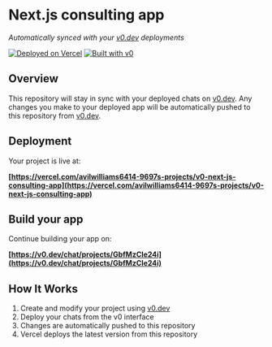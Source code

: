 # Next.js consulting app

*Automatically synced with your [v0.dev](https://v0.dev) deployments*

[![Deployed on Vercel](https://img.shields.io/badge/Deployed%20on-Vercel-black?style=for-the-badge&logo=vercel)](https://vercel.com/avilwilliams6414-9697s-projects/v0-next-js-consulting-app)
[![Built with v0](https://img.shields.io/badge/Built%20with-v0.dev-black?style=for-the-badge)](https://v0.dev/chat/projects/GbfMzCle24i)

## Overview

This repository will stay in sync with your deployed chats on [v0.dev](https://v0.dev).
Any changes you make to your deployed app will be automatically pushed to this repository from [v0.dev](https://v0.dev).

## Deployment

Your project is live at:

**[https://vercel.com/avilwilliams6414-9697s-projects/v0-next-js-consulting-app](https://vercel.com/avilwilliams6414-9697s-projects/v0-next-js-consulting-app)**

## Build your app

Continue building your app on:

**[https://v0.dev/chat/projects/GbfMzCle24i](https://v0.dev/chat/projects/GbfMzCle24i)**

## How It Works

1. Create and modify your project using [v0.dev](https://v0.dev)
2. Deploy your chats from the v0 interface
3. Changes are automatically pushed to this repository
4. Vercel deploys the latest version from this repository
